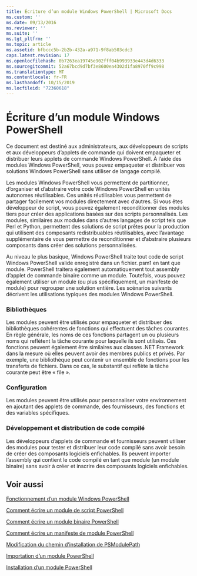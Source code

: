 ```yaml
---
title: Écriture d’un module Windows PowerShell | Microsoft Docs
ms.custom: ''
ms.date: 09/13/2016
ms.reviewer: ''
ms.suite: ''
ms.tgt_pltfrm: ''
ms.topic: article
ms.assetid: bfbccc5b-2b2b-432a-a971-9f8ab503cdc3
caps.latest.revision: 17
ms.openlocfilehash: 0b7263ea19745e902fff04b993933e443d4d6333
ms.sourcegitcommit: 52a67bcd9d7bf3e8600ea4302d1fa8970ff9c998
ms.translationtype: MT
ms.contentlocale: fr-FR
ms.lasthandoff: 10/15/2019
ms.locfileid: "72360618"
---
```

# <a name="writing-a-windows-powershell-module"></a>Écriture d’un module Windows PowerShell

Ce document est destiné aux administrateurs, aux développeurs de scripts et aux développeurs d’applets de commande qui doivent empaqueter et distribuer leurs applets de commande Windows PowerShell. À l’aide des modules Windows PowerShell, vous pouvez empaqueter et distribuer vos solutions Windows PowerShell sans utiliser de langage compilé.

Les modules Windows PowerShell vous permettent de partitionner, d’organiser et d’abstraire votre code Windows PowerShell en unités autonomes réutilisables. Ces unités réutilisables vous permettent de partager facilement vos modules directement avec d’autres. Si vous êtes développeur de script, vous pouvez également reconditionner des modules tiers pour créer des applications basées sur des scripts personnalisés. Les modules, similaires aux modules dans d’autres langages de script tels que Perl et Python, permettent des solutions de script prêtes pour la production qui utilisent des composants redistribuables réutilisables, avec l’avantage supplémentaire de vous permettre de reconditionner et d’abstraire plusieurs composants dans créer des solutions personnalisées.

Au niveau le plus basique, Windows PowerShell traite tout code de script Windows PowerShell valide enregistré dans un fichier. psm1 en tant que module. PowerShell traitera également automatiquement tout assembly d’applet de commande binaire comme un module. Toutefois, vous pouvez également utiliser un module (ou plus spécifiquement, un manifeste de module) pour regrouper une solution entière. Les scénarios suivants décrivent les utilisations typiques des modules Windows PowerShell.

### <a name="libraries"></a>Bibliothèques

Les modules peuvent être utilisés pour empaqueter et distribuer des bibliothèques cohérentes de fonctions qui effectuent des tâches courantes. En règle générale, les noms de ces fonctions partagent un ou plusieurs noms qui reflètent la tâche courante pour laquelle ils sont utilisés. Ces fonctions peuvent également être similaires aux classes .NET Framework dans la mesure où elles peuvent avoir des membres publics et privés. Par exemple, une bibliothèque peut contenir un ensemble de fonctions pour les transferts de fichiers. Dans ce cas, le substantif qui reflète la tâche courante peut être « file ».

### <a name="configuration"></a>Configuration

Les modules peuvent être utilisés pour personnaliser votre environnement en ajoutant des applets de commande, des fournisseurs, des fonctions et des variables spécifiques.

### <a name="compiled-code-development-and-distribution"></a>Développement et distribution de code compilé

Les développeurs d’applets de commande et fournisseurs peuvent utiliser des modules pour tester et distribuer leur code compilé sans avoir besoin de créer des composants logiciels enfichables. Ils peuvent importer l’assembly qui contient le code compilé en tant que module (un module binaire) sans avoir à créer et inscrire des composants logiciels enfichables.

## <a name="see-also"></a>Voir aussi

[Fonctionnement d’un module Windows PowerShell](./understanding-a-windows-powershell-module.md)

[Comment écrire un module de script PowerShell](./how-to-write-a-powershell-script-module.md)

[Comment écrire un module binaire PowerShell](./how-to-write-a-powershell-binary-module.md)

[Comment écrire un manifeste de module PowerShell](how-to-write-a-powershell-module-manifest.md)

[Modification du chemin d’installation de PSModulePath](./modifying-the-psmodulepath-installation-path.md)

[Importation d’un module PowerShell](./importing-a-powershell-module.md)

[Installation d’un module PowerShell](./installing-a-powershell-module.md)
